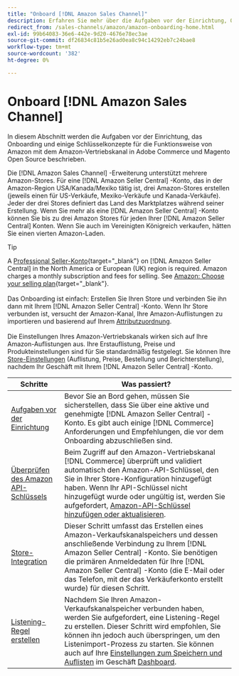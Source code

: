 ```yaml
---
title: "Onboard [!DNL Amazon Sales Channel]"
description: Erfahren Sie mehr über die Aufgaben vor der Einrichtung, Onboarding-Schritte und die Funktionsweise von Amazon mit Amazon Sales Channel in Adobe Commerce und Magento Open Source.
redirect_from: /sales-channels/amazon/amazon-onboarding-home.html
exl-id: 99b64083-36e6-442e-9d20-4676e78ec3ae
source-git-commit: df26834c81b5e26ad0ea8c94c14292eb7c24bae8
workflow-type: tm+mt
source-wordcount: '382'
ht-degree: 0%

---
```


# Onboard [!DNL Amazon Sales Channel]

In diesem Abschnitt werden die Aufgaben vor der Einrichtung, das Onboarding und einige Schlüsselkonzepte für die Funktionsweise von Amazon mit dem Amazon-Vertriebskanal in Adobe Commerce und Magento Open Source beschrieben.

Die [!DNL Amazon Sales Channel] -Erweiterung unterstützt mehrere Amazon-Stores. Für eine [!DNL Amazon Seller Central] -Konto, das in der Amazon-Region USA/Kanada/Mexiko tätig ist, drei Amazon-Stores erstellen (jeweils einen für US-Verkäufe, Mexiko-Verkäufe und Kanada-Verkäufe). Jeder der drei Stores definiert das Land des Marktplatzes während seiner Erstellung. Wenn Sie mehr als eine [!DNL Amazon Seller Central] -Konto können Sie bis zu drei Amazon Stores für jeden Ihrer [!DNL Amazon Seller Central] Konten. Wenn Sie auch im Vereinigten Königreich verkaufen, hätten Sie einen vierten Amazon-Laden.

>[!TIP]
>
>A [Professional Seller-Konto](https://sell.amazon.com/){target="_blank"} on [!DNL Amazon Seller Central] in the North America or European (UK) region is required. Amazon charges a monthly subscription and fees for selling. See [Amazon: Choose your selling plan](https://sell.amazon.com/pricing.html){target="_blank"}.<br><br>
>Das Onboarding ist einfach: Erstellen Sie Ihren Store und verbinden Sie ihn dann mit Ihrem [!DNL Amazon Seller Central] -Konto.
>Wenn Ihr Store verbunden ist, versucht der Amazon-Kanal, Ihre Amazon-Auflistungen zu importieren und basierend auf Ihrem [Attributzuordnung](./attributes-view.md).<br><br>
>Die Einstellungen Ihres Amazon-Vertriebskanals wirken sich auf Ihre Amazon-Auflistungen aus. Ihre Erstauflistung, Preise und Produkteinstellungen sind für Sie standardmäßig festgelegt. Sie können Ihre [Store-Einstellungen](./ob-store-review.md) (Auflistung, Preise, Bestellung und Berichterstellung), nachdem Ihr Geschäft mit Ihrem [!DNL Amazon Seller Central] -Konto.

| Schritte | Was passiert? |
|--- |--- |
| [Aufgaben vor der Einrichtung](./amazon-pre-setup-tasks.md) | Bevor Sie an Bord gehen, müssen Sie sicherstellen, dass Sie über eine aktive und genehmigte [!DNL Amazon Seller Central] -Konto. Es gibt auch einige [!DNL Commerce] Anforderungen und Empfehlungen, die vor dem Onboarding abzuschließen sind. |
| [Überprüfen des Amazon API-Schlüssels](./amazon-verify-api-key.md) | Beim Zugriff auf den Amazon-Vertriebskanal [!DNL Commerce] überprüft und validiert automatisch den Amazon-API-Schlüssel, den Sie in Ihrer Store-Konfiguration hinzugefügt haben. Wenn Ihr API-Schlüssel nicht hinzugefügt wurde oder ungültig ist, werden Sie aufgefordert, [Amazon-API-Schlüssel hinzufügen oder aktualisieren](./amazon-verify-api-key.md). |
| [Store-Integration](./store-integration.md) | Dieser Schritt umfasst das Erstellen eines Amazon-Verkaufskanalspeichers und dessen anschließende Verbindung zu Ihrem [!DNL Amazon Seller Central] -Konto. Sie benötigen die primären Anmeldedaten für Ihre [!DNL Amazon Seller Central] -Konto (die E-Mail oder das Telefon, mit der das Verkäuferkonto erstellt wurde) für diesen Schritt. |
| [Listening-Regel erstellen](./ob-create-listing-rule.md) | Nachdem Sie Ihren Amazon-Verkaufskanalspeicher verbunden haben, werden Sie aufgefordert, eine Listening-Regel zu erstellen. Dieser Schritt wird empfohlen, Sie können ihn jedoch auch überspringen, um den Listenimport-Prozess zu starten. Sie können auch auf Ihre [Einstellungen zum Speichern und Auflisten](./ob-store-review.md) im Geschäft [Dashboard](./amazon-store-dashboard.md). |
